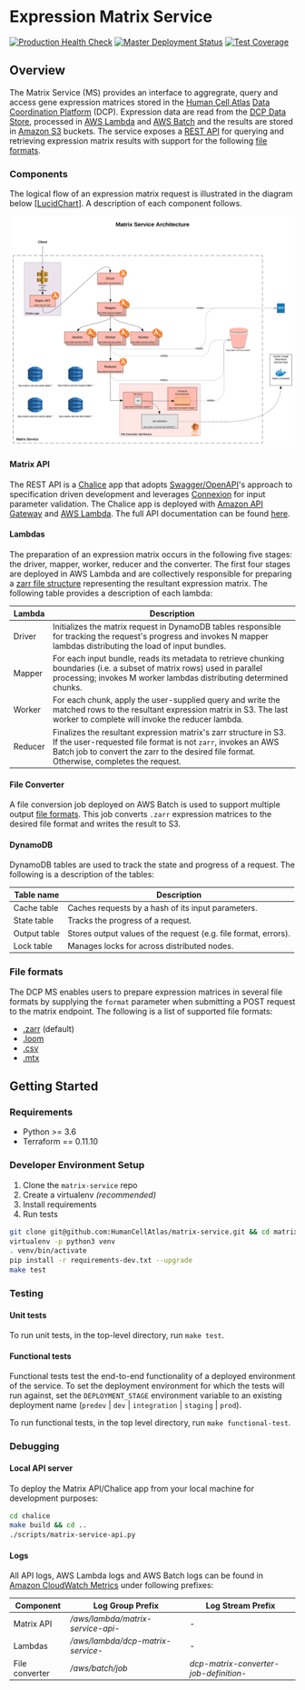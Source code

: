 # Expression Matrix Service

[![Production Health Check](https://status.data.humancellatlas.org/service/matrix-health-check-prod.svg)](https://matrix.data.humancellatlas.org/)
[![Master Deployment Status](https://status.dev.data.humancellatlas.org/build/HumanCellAtlas/matrix-service/master.svg)](https://allspark.dev.data.humancellatlas.org/HumanCellAtlas/matrix-service/pipelines)
[![Test Coverage](https://codecov.io/gh/HumanCellAtlas/matrix-service/branch/master/graph/badge.svg)](https://codecov.io/gh/HumanCellAtlas/matrix-service)

## Overview

The Matrix Service (MS) provides an interface to aggregrate, query and access gene expression matrices stored in the
[Human Cell Atlas](https://staging.data.humancellatlas.org/) [Data Coordination
Platform](https://www.humancellatlas.org/data-sharing) (DCP). Expression data are read from the
[DCP Data Store](https://github.com/HumanCellAtlas/data-store), processed in [AWS Lambda](https://aws.amazon.com/lambda/)
and [AWS Batch](https://aws.amazon.com/batch/) and the results are stored in [Amazon S3](https://aws.amazon.com/s3/)
buckets. The service exposes a [REST API](https://matrix.staging.data.humancellatlas.org) for querying and retrieving
expression matrix results with support for the following [file formats](#file-formats).

### Components

The logical flow of an expression matrix request is illustrated in the diagram below
[[LucidChart](https://www.lucidchart.com/invitations/accept/cdb424df-a72f-4391-9549-e83364c7234c)].
A description of each component follows.

![alt text](matrix_architecture.svg)

#### Matrix API

The REST API is a [Chalice](https://github.com/aws/chalice) app that adopts [Swagger/OpenAPI](https://swagger.io/)'s
approach to specification driven development and leverages [Connexion](https://github.com/zalando/connexion) for
input parameter validation. The Chalice app is deployed with [Amazon API Gateway](https://aws.amazon.com/api-gateway/)
and [AWS Lambda](https://aws.amazon.com/lambda/). The full API documentation can be found
[here](https://matrix.staging.data.humancellatlas.org).

#### Lambdas

The preparation of an expression matrix occurs in the following five stages: the driver, mapper, worker, reducer and
the converter. The first four stages are deployed in AWS Lambda and are collectively responsible for preparing a
[zarr file structure](https://zarr.readthedocs.io/en/stable/) representing the resultant expression matrix. The
following table provides a description of each lambda:

| **Lambda** | **Description** |
|---|---|
| Driver | Initializes the matrix request in DynamoDB tables responsible for tracking the request's progress and invokes N mapper lambdas distributing the load of input bundles. |
| Mapper | For each input bundle, reads its metadata to retrieve chunking boundaries (i.e. a subset of matrix rows) used in parallel processing; invokes M worker lambdas distributing determined chunks. |
| Worker | For each chunk, apply the user-supplied query and write the matched rows to the resultant expression matrix in S3. The last worker to complete will invoke the reducer lambda. |
| Reducer | Finalizes the resultant expression matrix's zarr structure in S3. If the user-requested file format is not ``zarr``, invokes an AWS Batch job to convert the zarr to the desired file format. Otherwise, completes the request. |

#### File Converter

A file conversion job deployed on AWS Batch is used to support multiple output [file formats](#file-formats). This job
converts ``.zarr`` expression matrices to the desired file format and writes the result to S3.

#### DynamoDB

DynamoDB tables are used to track the state and progress of a request. The following is a description of the tables:

| **Table name** | **Description** |
|---|---|
| Cache table | Caches requests by a hash of its input parameters. |
| State table | Tracks the progress of a request. |
| Output table | Stores output values of the request (e.g. file format, errors). |
| Lock table | Manages locks for across distributed nodes. |


### File formats

The DCP MS enables users to prepare expression matrices in several file formats by supplying the `format` parameter when
submitting a POST request to the matrix endpoint. The following is a list of supported file formats:

- [.zarr](https://zarr.readthedocs.io/en/stable/) (default)
- [.loom](http://loompy.org/)
- [.csv](https://en.wikipedia.org/wiki/Comma-separated_values)
- [.mtx](https://math.nist.gov/MatrixMarket/formats.html)

## Getting Started

### Requirements

- Python >= 3.6
- Terraform == 0.11.10

### Developer Environment Setup

1. Clone the ``matrix-service`` repo
1. Create a virtualenv _(recommended)_ 
1. Install requirements
1. Run tests

```bash
git clone git@github.com:HumanCellAtlas/matrix-service.git && cd matrix-service
virtualenv -p python3 venv
. venv/bin/activate
pip install -r requirements-dev.txt --upgrade
make test
```

### Testing

#### Unit tests

To run unit tests, in the top-level directory, run `make test`.

#### Functional tests

Functional tests test the end-to-end functionality of a deployed environment of the service. To set the deployment
environment for which the tests will run against, set the ``DEPLOYMENT_STAGE`` environment variable to an existing
deployment name (``predev`` | ``dev`` | ``integration`` | ``staging`` | ``prod``).

To run functional tests, in the top level directory, run `make functional-test`.

### Debugging

#### Local API server

To deploy the Matrix API/Chalice app from your local machine for development purposes:

```bash
cd chalice
make build && cd ..
./scripts/matrix-service-api.py
```

#### Logs

All API logs, AWS Lambda logs and AWS Batch logs can be found in
[Amazon CloudWatch Metrics](https://console.aws.amazon.com/cloudwatch/home?region=us-east-1) under following prefixes:

| **Component** | **Log Group Prefix** | **Log Stream Prefix** |
|---|---|---|
| Matrix API | _/aws/lambda/matrix-service-api-_ | - |
| Lambdas | _/aws/lambda/dcp-matrix-service-_ | - |
| File converter | _/aws/batch/job_ | _dcp-matrix-converter-job-definition-_ |
